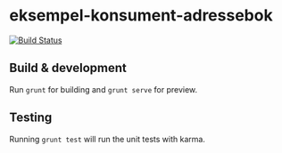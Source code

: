 # eksempel-konsument-adressebok

[![Build Status](https://travis-ci.org/FINTprosjektet/eksempel-konsument-adressebok.svg?branch=master)](https://travis-ci.org/FINTprosjektet/eksempel-konsument-adressebok)

## Build & development

Run `grunt` for building and `grunt serve` for preview.

## Testing

Running `grunt test` will run the unit tests with karma.
